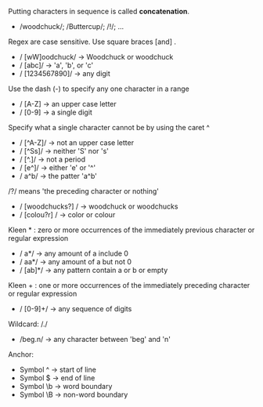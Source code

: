 Putting characters in sequence is called **concatenation**.
* /woodchuck/; /Buttercup/; /!/; ...  

Regex are case sensitive. Use square braces $[$and$]$ .
* / \[wW]oodchuck/ -> Woodchuck or woodchuck
* / \[abc]/ -> 'a', 'b', or 'c'
* / \[1234567890]/ -> any digit

Use the dash (-) to specify any one character in a range
- / \[A-Z] -> an upper case letter
- / \[0-9] -> a single digit

Specify what a single character cannot be by using the caret \^
- / \[^A-Z]/ -> not an upper case letter
- / \[^Ss]/ -> neither 'S' nor 's'
- / \[^.]/ -> not a period
- / \[e^]/ -> either 'e' or '^'
- / a\^b/ -> the patter 'a\^b'

/?/ means 'the preceding character or nothing'
- / \[woodchucks?] / -> woodchuck or woodchucks
- / \[colou?r] / -> color or colour

Kleen * : zero or more occurrences of the immediately previous character or regular expression
- / a*/ -> any amount of a include 0
- / aa*/ -> any amount of a but not 0
- / \[ab]*/  -> any pattern contain a or b or empty

Kleen + : one or more occurrences of the immediately preceding character or regular expression
- / \[0-9]+/ -> any sequence of digits

Wildcard: /./
- /beg.n/ -> any character between 'beg' and 'n'

Anchor:
-  Symbol \^ -> start of line
-  Symbol \$ -> end of line
-  Symbol \\b -> word boundary
-  Symbol \\B -> non-word boundary
